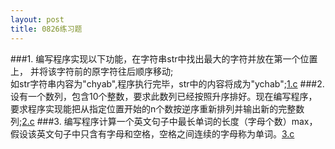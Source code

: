 ```yaml
---
layout: post
title: 0826练习题
---
```

###1.
编写程序实现以下功能，在字符串str中找出最大的字符并放在第一个位置上，
并将该字符前的原字符往后顺序移动;<br>
如str字符串内容为"chyab",程序执行完毕，str中的内容将成为"ychab";<a href="./1.c">1.c</a>
###2.
设有一个数列，包含10个整数，要求此数列已经按照升序排好。现在编写程序，
要求程序实现能把从指定位置开始的n个数按逆序重新排列并输出新的完整数列;<a href="./2.c">2.c</a>
###3.
编写程序计算一个英文句子中最长单词的长度（字母个数）max，假设该英文句子中只含有字母和空格，空格之间连续的字母称为单词。<a href="./3.c">3.c</a>
<br><code>
<object data="1.c"></object>
